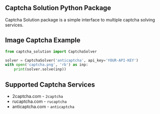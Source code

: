 ## Captcha Solution Python Package

Captcha Solution package is a simple interface to multiple captcha solving services.

## Image Captcha Example

```python
from captcha_solution import CaptchaSolver

solver = CaptchaSolver('anticaptcha', api_key='YOUR-API-KEY')
with open('captcha.png', 'rb') as inp:
    print(solver.solve(inp))
```

## Supported Captcha Services

* 2captcha.com - `2captcha`
* rucaptcha.com - `rucaptcha`
* anticaptcha.com - `anticaptcha`
